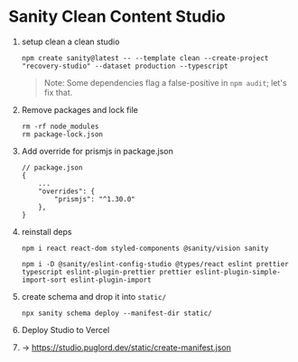 # Sanity Clean Content Studio

1. setup clean a clean studio
    ```
    npm create sanity@latest -- --template clean --create-project "recovery-studio" --dataset production --typescript
    ```

    > Note: Some dependencies flag a false-positive in `npm audit`; let's fix that.

2. Remove packages and lock file
    ```
    rm -rf node_modules
    rm package-lock.json
    ```

3. Add override for prismjs in package.json
    ```
    // package.json
    {
        ... 
        "overrides": {
            "prismjs": "^1.30.0"
        },
    }
    ```

4. reinstall deps
    ```
    npm i react react-dom styled-components @sanity/vision sanity
    ```
    ```
    npm i -D @sanity/eslint-config-studio @types/react eslint prettier typescript eslint-plugin-prettier prettier eslint-plugin-simple-import-sort eslint-plugin-import
    ```

5. create schema and drop it into `static/` 
    ```
    npx sanity schema deploy --manifest-dir static/
    ```

6. Deploy Studio to Vercel

7. -> https://studio.puglord.dev/static/create-manifest.json